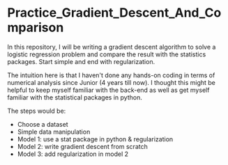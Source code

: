 # Practice_Gradient_Descent_And_Comparison
In this repository, I will be writing a gradient descent algorithm to solve a logistic regression problem and compare the result with the statistics packages. Start simple and end with regularization. 


The intuition here is that I haven't done any hands-on coding in terms of numerical analysis since Junior (4 years till now). I thought this might be helpful to keep myself familiar with the back-end as well as get myself familiar with the statistical packages in python. 


The steps would be:
* Choose a dataset
* Simple data manipulation
* Model 1: use a stat package in python & regularization
* Model 2: write gradient descent from scratch
* Model 3: add regularization in model 2



